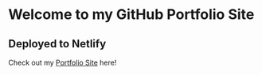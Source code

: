 # Welcome to my GitHub Portfolio Site

## Deployed to Netlify

Check out my [Portfolio Site](https://kellyschumacher.netlify.app/) here!
